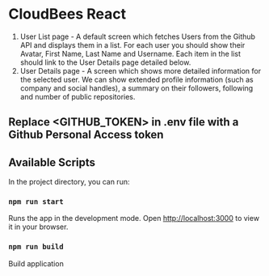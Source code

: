 # CloudBees React
1. User List page - A default screen which fetches Users from the Github API and displays them in a list. For each user you should show their Avatar, First Name, Last Name and Username. Each item in the list should link to the User Details page detailed below.
2. User Details page - A screen which shows more detailed information for the selected user. We can show extended profile information (such as company and social handles), a summary on their followers, following and number of public repositories.

## Replace <GITHUB_TOKEN> in .env file with a Github Personal Access token

## Available Scripts
In the project directory, you can run:

### `npm run start`
Runs the app in the development mode.
Open [http://localhost:3000](http://localhost:3000) to view it in your browser.

### `npm run build`
Build application
